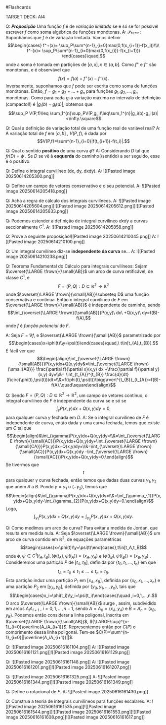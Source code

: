#Flashcards

TARGET DECK: AI4

Q: ***Proposição*** Uma função $f$ é de *variação limitada* se e só se for possível escrever $f$ como soma algébrica de funções monótonas.
A: $\mathcal{Prova}$ :  Suponhamos que $f$ é de variação limitada. Vamos definir$$\begin{cases}
	f^+(x)= \sup_P\sum^{n-1}_{i=0}max(0,f(x_{i+1})-f(x_i))\\\\
	f^-(x)= \sup_P\sum^{n-1}_{i=0}max(0,f(x_{i})-f(x_{i+1}))
	\end{cases}\quad,$$ onde a soma é tomada em partições de $[a,x], x\in(a,b]$.
	 Como $f^+$ e $f^-$ são monótonas, e é observável que$$f(x)=f(a)+f^+(x)-f^-(x).$$
	 Inversamente, suponhamos que $f$ pode ser escrita como soma de funções monótonas. Então, $f=g_1+g_2+...+g_n$ para funções $g_1,g_2,...,g_n$ monótonas.
	 Como para cada $g_i$ a variação máxima no intervalo de definição (compacto!!) é $|g_i(b)-g_i(a)|$, obtemos que $$\sup_P V(P,f)\leq \sum_1^{n}\sup_PV(P,g_i)\leq\sum_1^{n}|g_i(b)-g_i(a)|<\infty.\square$$
<!--ID: 1749929359522-->






Q: Qual a definição de variação total de uma função real de variável real?
A: A variação total de $f$ em $[a,b]$ , $V(P,f)$, é dada por$$V(P,f)=\sum^{n-1}_{i=0}|f(t_{i+1})-f(t_i)|.$$
<!--ID: 1750027498961-->


Q: Qual o sentido **positivo** de uma curva $\phi$?
A: Considerando $D$ tal que $fr(D)=\phi$ . Se $D$ se vê à **esquerda** do caminho(/sentido) a ser seguido, esse é o positivo.
<!--ID: 1749930377686-->


Q: Define o integral curvilíneo (dx, dy, dxdy).
A: ![[Pasted image 20250614205300.png]]
<!--ID: 1749930778537-->

Q: Define um campo de vetores conservativo e o seu potencial.
A: ![[Pasted image 20250614205418.png]]
<!--ID: 1749930861962-->


Q: Acha a regra de cálculo dos integrais curvilíneos.
A: ![[Pasted image 20250614205604.png]]![[Pasted image 20250614205612.png]]![[Pasted image 20250614205633.png]]
<!--ID: 1749931011389-->

Q: Podemos estender a definição de integral curvilíneo $dxdy$ a curvas seccionalmente $C^1$.
A: ![[Pasted image 20250614205858.png]]
<!--ID: 1749931363616-->


Q: Prove a seguinte proposição![[Pasted image 20250614210045.png]]
A: ![[Pasted image 20250614210100.png]]
<!--ID: 1749931363639-->


Q: Um integral curvilíneo diz-se **independente da curva** se...
A: ![[Pasted image 20250614210238.png]]
<!--ID: 1749931376307-->

Q: Teorema Fundamental do Cálculo para integrais curvilíneos: Sejam $\overset{\LARGE \frown}{\small{AB}}$ um arco de curva retificável, de classe $C^1$, e $$F=(P,Q):D\subseteq\mathbb{R^2}\rightarrow\mathbb{R^2}$$onde $\overset{\LARGE \frown}{\small{AB}}\subseteq D$ uma função conservativa e contínua. Então o integral curvilíneo de $F$ em $\overset{\LARGE \frown}{\small{AB}}$ é independente de caminho, sendo $$\int_{\overset{\LARGE \frown}{\small{AB}}}P(x,y)\ dx\ +Q(x,y)\ dy=f(B)-f(A),$$onde $f$ é *função potencial* de $F$.

A: Seja $F=\nabla f$, e $\overset{\LARGE \frown}{\small{AB}}$ parametrizado por $$\begin{cases}x=\phi(t)\\y=\psi(t)\end{cases}\quad,\ t\in[t_{A},t_{B}].$$ É fácil ver que $$\begin{align}\int_{\overset{\LARGE \frown}{\small{AB}}}P(x,y)dx+Q(x,y)dy&=\int_{\overset{\LARGE \frown}{\small{AB}}} \frac{\partial f}{\partial x}(x,y) dx +\frac{\partial f}{\partial y}(x,y) dy=\\&= \int_{t_{A}}^{t_{B}} \frac{d}{dt}(f\circ(\phi(t),\psi(t)))dt=\\&=f(\phi(t),\psi(t))\bigg\rvert^{t_{B}}_{t_{A}}=f(B)-f(A).\quad\square\end{align}$$
<!--ID: 1750027068618-->


Q: Sendo $F=(P,Q):D\subseteq \mathbb{R}^2\rightarrow \mathbb{R}^2,$ um campo de vetores contínuo, o integral curvilíneo de $F$ é independente da curva se e só se$$\int_{\gamma}P(x,y)dx+Q(x,y)dy=0,$$para qualquer curva $\gamma$ fechada em $D$.
A: Se o integral curvilíneo de $F$ é independente de curva, então dada $\gamma$ uma curva fechada, temos que existe um $C$ tal que $$\begin{align}&\int_{\gamma}P(x,y)dx+Q(x,y)dy=\\&=\int_{\overset{\LARGE \frown}{\small{AC}}}P(x,y)dx+Q(x,y)dy+\int_{\overset{\LARGE \frown}{\small{CA}}}P(x,y)dx+Q(x,y)dy=\\&=\int_{\overset{\LARGE \frown}{\small{AC}}}P(x,y)dx+Q(x,y)dy -\int_{\overset{\LARGE \frown}{\small{AC}}}P(x,y)dx+Q(x,y)dy=0.\end{align}$$Se tivermos que $$t$$para qualquer $\gamma$ curva fechada, então temos que dadas duas curvas $\gamma_{1},\gamma_{2}$ que unem $A$ a $B$. Pondo $\gamma=\gamma_{1}\cup(-\gamma_{2})$, temos que  $$\begin{align}&\int_{\gamma}P(x,y)dx+Q(x,y)dy=\\&=\int_{\gamma_{1}}P(x,y)dx+Q(x,y)dy-\int_{\gamma_{2}}P(x,y)dx+Q(x,y)dy=0.\end{align}$$ Logo, $$\int_{\gamma_{1}}P(x,y)dx+Q(x,y)dy=\int_{\gamma_{2}}P(x,y)dx+Q(x,y)dy.$$
<!--ID: 1750027052713-->





Q: Como medimos um arco de curva? Para evitar a medida de Jordan, que resulta em medida nula.
A:  Seja $\overset{\LARGE \frown}{\small{AB}}$ um arco de curva contido em $\mathbb{R}^2$, de equações paramétricas$$\begin{cases}x=\phi(t)\\y=\psi(t)\end{cases},t\in[t_A,t_B]$$onde $\phi, \psi\in C^1[t_A,t_B],(\phi(t_A),\psi(t_A))=(x_A,y_A)$ e $(\phi(t_B),\psi(t_B))=(x_B,y_B)$ . Consideremos uma partição $P$ de $[t_A,t_B]$, definida por $\{t_0,t_1,...,t_n\}$ em que$$t_A=t_0\leq t_1\leq ...\leq t_n=t_B.$$Esta partição induz uma partição $P_1$ em $[x_A,x_B]$, definida por $\{x_0,x_1,...,x_n\}$ e uma partição $P_2$ em  $[y_A,y_B]$, definida por $\{y_0,y_1,...,y_n\}$, tais que$$\begin{cases}x_i=\phi(t_i)\\y_i=\psi(t_i)\end{cases}\quad ,i=0,1,...,n.$$O arco $\overset{\LARGE \frown}{\small{AB}}$ surge , assim, subdividido em arcos $A_iA_{i+1}$ , $i=0,1,...,n-1$, sendo $A=A_0=(x_A,y_A)$ e $B=A_n=(x_B,y_B)$.  Podemos então considerar a linha poligonal, inscrita em $\overset{\LARGE \frown}{\small{AB}}$, ${\LARGE\cup}^{n-1}_{i=0}\overline{A_iA_{i+1}}$. Representemos então por $C(P)$ o comprimento dessa linha poligonal. Tem-se $C(P)=\sum^{n-1}_{i=0}||\overline{A_iA_{i+1}}||$.
<!--ID: 1750028076431-->


Q: ![[Pasted image 20250616161104.png]]
A: ![[Pasted image 20250616161121.png]]![[Pasted image 20250616161129.png]]
<!--ID: 1750087732901-->



Q: ![[Pasted image 20250616161148.png]]
A: ![[Pasted image 20250616161201.png]]![[Pasted image 20250616161207.png]]
<!--ID: 1750087732956-->


Q: ![[Pasted image 20250616161325.png]]
A: ![[Pasted image 20250616161344.png]]![[Pasted image 20250616161349.png]]
<!--ID: 1750087733001-->


Q: Define o rotacional de $F$.
A: ![[Pasted image 20250616161430.png]]
<!--ID: 1750087733030-->


Q: Construa a teoria de integrais curvilíneos para funções escalares.
A: ![[Pasted image 20250616161535.png]]![[Pasted image 20250616161544.png]]![[Pasted image 20250616161553.png]]![[Pasted image 20250616161608.png]]![[Pasted image 20250616161617.png]]
<!--ID: 1750087733068-->


